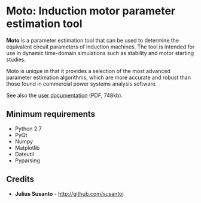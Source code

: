 # Moto: Induction motor parameter estimation tool

**Moto** is a parameter estimation tool that can be used to determine the equivalent circuit parameters of induction machines. The tool is intended for use in dynamic time-domain simulations such as stability and motor starting studies. 

Moto is unique in that it provides a selection of the most advanced parameter estimation algorithms, which are more accurate and robust than those found in commercial power systems analysis software.

See also the [user documentation](https://github.com/susantoj/Moto/blob/master/docs/moto_user_manual.pdf) (PDF, 748kb).

## Minimum requirements
- Python 2.7
- PyQt
- Numpy
- Matplotlib
- Dateutil
- Pyparsing

## Credits

+ **Julius Susanto** - http://github.com/susantoj
